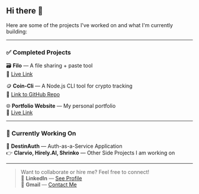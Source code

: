 ## Hi there 👋

Here are some of the projects I've worked on and what I'm currently building:

---

### ✅ Completed Projects

🗃️ **Filo** — A file sharing + paste tool  
🔗 [Live Link](https://filo-destinydriver.vercel.app/)

🪙 **Coin-Cli** — A Node.js CLI tool for crypto tracking  
🔗 [Link to GitHub Repo](https://github.com/DestinyDriver/Coin-Cli)

🌐 **Portfolio Website** — My personal portfolio  
🔗 [Live Link](https://destinydriverx.vercel.app/)

---

### 🚧 Currently Working On

🔐 **DestinAuth** — Auth-as-a-Service Application<br/>
👉 **Clarvio, Hirely.AI, Shrinko** — Other Side Projects I am working on

---

> Want to collaborate or hire me? Feel free to connect!<br/>
🤝 **LinkedIn** —  [See Profile](https://www.linkedin.com/in/divyanshsahu03/)<br/>
📧 **Gmail** — [Contact Me](mailto:2023kucp1096@iiitkota.ac.in?subject=Let's%20Collaborate&body=Hi%20DestinyDriver%2C%0A%0AI%20came%20across%20your%20projects%20and%20I'd%20love%20to%20connect!)

